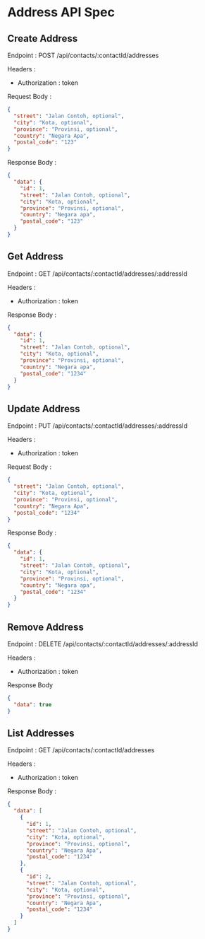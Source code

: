 # Address API Spec

## Create Address

Endpoint : POST /api/contacts/:contactId/addresses

Headers :

- Authorization : token

Request Body :

```json
{
  "street": "Jalan Contoh, optional",
  "city": "Kota, optional",
  "province": "Provinsi, optional",
  "country": "Negara Apa",
  "postal_code": "123"
}
```

Response Body :

```json
{
  "data": {
    "id": 1,
    "street": "Jalan Contoh, optional",
    "city": "Kota, optional",
    "province": "Provinsi, optional",
    "country": "Negara apa",
    "postal_code": "123"
  }
}
```

## Get Address

Endpoint : GET /api/contacts/:contactId/addresses/:addressId

Headers :

- Authorization : token

Response Body :

```json
{
  "data": {
    "id": 1,
    "street": "Jalan Contoh, optional",
    "city": "Kota, optional",
    "province": "Provinsi, optional",
    "country": "Negara apa",
    "postal_code": "1234"
  }
}
```

## Update Address

Endpoint : PUT /api/contacts/:contactId/addresses/:addressId

Headers :

- Authorization : token

Request Body :

```json
{
  "street": "Jalan Contoh, optional",
  "city": "Kota, optional",
  "province": "Provinsi, optional",
  "country": "Negara Apa",
  "postal_code": "1234"
}
```

Response Body :

```json
{
  "data": {
    "id": 1,
    "street": "Jalan Contoh, optional",
    "city": "Kota, optional",
    "province": "Provinsi, optional",
    "country": "Negara apa",
    "postal_code": "1234"
  }
}
```

## Remove Address

Endpoint : DELETE /api/contacts/:contactId/addresses/:addressId

Headers :

- Authorization : token

Response Body

```json
{
  "data": true
}
```

## List Addresses

Endpoint : GET /api/contacts/:contactId/addresses

Headers :

- Authorization : token

Response Body :

```json
{
  "data": [
    {
      "id": 1,
      "street": "Jalan Contoh, optional",
      "city": "Kota, optional",
      "province": "Provinsi, optional",
      "country": "Negara Apa",
      "postal_code": "1234"
    },
    {
      "id": 2,
      "street": "Jalan Contoh, optional",
      "city": "Kota, optional",
      "province": "Provinsi, optional",
      "country": "Negara Apa",
      "postal_code": "1234"
    }
  ]
}
```
